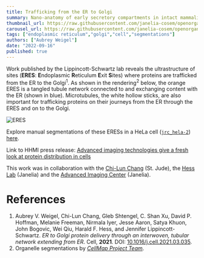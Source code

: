 ```yaml
---
title: Trafficking from the ER to Golgi
summary: Nano-anatomy of early secretory compartments in intact mammalian cells
thumbnail_url: https://raw.githubusercontent.com/janelia-cosem/openorganelle-blog/main/assets/eres.png
carousel_url: https://raw.githubusercontent.com/janelia-cosem/openorganelle-blog/main/assets/eres_carousel.png
tags: ["endoplasmic reticulum","golgi","cell","segmentations"]
authors: ["Aubrey Weigel"]
date: "2022-09-16"
published: true
---
```

Work published by the Lippincott-Schwartz lab reveals the ultrastructure of sites (**ERES**: **E**ndoplasmic **R**eticulum **E**xit **S**ites) where proteins are trafficked from the ER to the Golgi<sup>1</sup>. As shown in the rendering<sup>2</sup> below, the orange ERES is a tangled tubule network connected to and exchanging content with the ER (shown in blue). Microtubules, the white hollow sticks, are also important for trafficking proteins on their journeys from the ER through the ERES and on to the Golgi.

![ERES](https://raw.githubusercontent.com/janelia-cosem/openorganelle-blog/main/assets/eres.png)

Explore manual segmentations of these ERESs in a HeLa cell ([`jrc_hela-2`](https://openorganelle.janelia.org/datasets/jrc_hela-2)) [here](https://tinyurl.com/23hz49mk).

Link to HHMI press release: [Advanced imaging technologies give a fresh look at protein distribution in cells](https://www.janelia.org/news/advanced-imaging-technologies-give-a-fresh-look-at-protein-distribution-in-cells)

This work was in collaboration with the [Chi-Lun Chang](https://www.stjude.org/chang) (St. Jude), the [Hess Lab](https://www.janelia.org/lab/hess-lab) (Janelia) and the [Advanced Imaging Center](https://www.janelia.org/open-science/advanced-imaging-center-aic) (Janelia).

# References
1. Aubrey V. Weigel, Chi-Lun Chang, Gleb Shtengel, C. Shan Xu, David P. Hoffman, Melanie Freeman, Nirmala Iyer, Jesse Aaron, Satya Khuon, John Bogovic, Wei Qiu, Harald F. Hess, and Jennifer Lippincott-Schwartz. _ER to Golgi protein delivery through an interwoven, tubular network extending from ER_. Cell, **2021**. DOI: [10.1016/j.cell.2021.03.035](https://doi.org/10.1016/j.cell.2021.03.035).
2. Organelle segmentations by [_CellMap Project Team_](https://www.janelia.org/project-team/cellmap).

